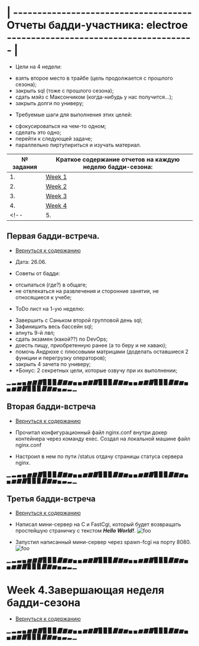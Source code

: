 # | ------------------------------------- Отчеты бадди-участника: electroe --------------------------------------- |

* Цели на 4 недели:
- взять второе место в трайбе (цель продолжается с прошлого сезона);
- закрыть sql (тоже с прошлого сезона);
- сдать мэйз с Максончиком (когда-нибудь у нас получится...);
- закрыть долги по универу;

* Требуемые шаги для выполнения этих целей:
- сфокусироваться на чем-то одном; 
- сделать это одно; 
- перейти к следующей задаче; 
- параллельно пиртупириться и изучать материал.



| № задания | <a name="titles">Краткое содержание отчетов на каждую неделю бадди-сезона:</a> |
| --- | ------------------------------------------- |
| 1.  |  [Week 1](#week1) |
| 2.  |  [Week 2](#week2) |
| 3.  |  [Week 3](#week3) |
| 4.  |  [Week 4](#week4) |
<!-- | 5.  |  [Retro-meet](#final) | -->

## <a name="week1">Первая бадди-встреча. </a>
* [Вернуться к содержанию](#titles)

* Дата: 26.06.

* Советы от бадди:
- отсыпаться (где?) в общаге;
- не отвлекаться на развлечения и сторонние занятия, не относящиеся к учебе;

* ToDo лист на 1-ую неделю:
- Завершить с Саньком второй групповой день sql;
- Зафинишить весь бассейн sql;
- апнуть 9-й лвл;
- сдать экзамен (какой??) по DevOps;
- доесть пищу, приобретенную ранее (а то беру и не хаваю);
- помочь Андрюхе с плюсовыми матрицами (доделать оставшиеся 2 функции и перегрузку операторов);
- закрыть 4 зачета по универу;
- *Бонус: 2 секретных цели, которые озвучу при их выполнении;




***▁ ▂ ▃ ▄ ▅ ▆ ▇ █ █ █ ▇ ▆ ▅ ▄ ▄ ▅ ▆ ▇ █ █ █ ▇ ▆ ▅ ▄ ▄ ▅ ▆ ▇ █ █ █ ▇ ▆ ▅ ▄ ▄ ▅ ▆ ▇ █ █ █ ▇ ▆ ▅ ▄ ▃ ▂ ▁***


## <a name="week2">Вторая бадди-встреча</a>
* [Вернуться к содержанию](#titles)

* Прочитал конфигурационный файл nginx.conf внутри докер контейнера через команду exec. Создал на локальной машине файл nginx.conf
* Настроил в нем по пути /status отдачу страницы статуса сервера nginx.



***▁ ▂ ▃ ▄ ▅ ▆ ▇ █ █ █ ▇ ▆ ▅ ▄ ▄ ▅ ▆ ▇ █ █ █ ▇ ▆ ▅ ▄ ▄ ▅ ▆ ▇ █ █ █ ▇ ▆ ▅ ▄ ▄ ▅ ▆ ▇ █ █ █ ▇ ▆ ▅ ▄ ▃ ▂ ▁***


## <a name="week3">Третья бадди-встреча</a>
* [Вернуться к содержанию](#titles)

* Написал мини-сервер на C и FastCgi, который будет возвращать простейшую страничку с текстом ***Hello World!***.
![foo](imgs/3_1.png)

* Запустил написанный мини-сервер через spawn-fcgi на порту 8080.
![foo](imgs/3_2.png)



***▁ ▂ ▃ ▄ ▅ ▆ ▇ █ █ █ ▇ ▆ ▅ ▄ ▄ ▅ ▆ ▇ █ █ █ ▇ ▆ ▅ ▄ ▄ ▅ ▆ ▇ █ █ █ ▇ ▆ ▅ ▄ ▄ ▅ ▆ ▇ █ █ █ ▇ ▆ ▅ ▄ ▃ ▂ ▁***


# <a name="week4">Week 4.Завершающая неделя бадди-сезона</a>
* [Вернуться к содержанию](#titles)



***▁ ▂ ▃ ▄ ▅ ▆ ▇ █ █ █ ▇ ▆ ▅ ▄ ▄ ▅ ▆ ▇ █ █ █ ▇ ▆ ▅ ▄ ▄ ▅ ▆ ▇ █ █ █ ▇ ▆ ▅ ▄ ▄ ▅ ▆ ▇ █ █ █ ▇ ▆ ▅ ▄ ▃ ▂ ▁***



<!-- ## <a name="final">| -------------------------------------------- :smile:  :smile: ----------------------------------------------- |</a>

* ...in progress...

* [Вернуться к содержанию](#titles)

***▁ ▂ ▃ ▄ ▅ ▆ ▇ █ █ █ ▇ ▆ ▅ ▄ ▄ ▅ ▆ ▇ █ █ █ ▇ ▆ ▅ ▄ ▄ ▅ ▆ ▇ █ █ █ ▇ ▆ ▅ ▄ ▄ ▅ ▆ ▇ █ █ █ ▇ ▆ ▅ ▄ ▄ ▅ ▆ ▇ █ █ █ ▇ ▆ ▅ ▄ ▃ ▂ ▁*** -->